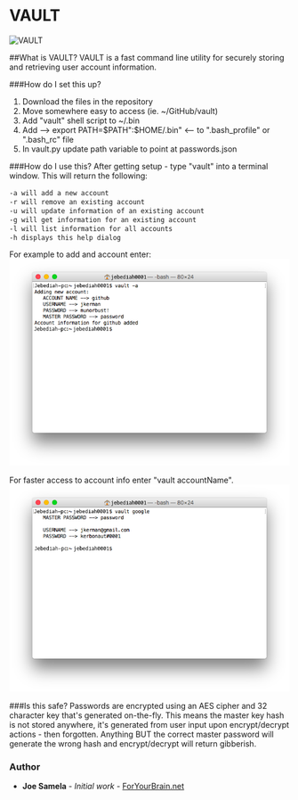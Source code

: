 # VAULT
![VAULT](banner.png?raw=true "VAULT")

##What is VAULT?
VAULT is a fast command line utility for securely storing and retrieving user account information.

###How do I set this up?
  1. Download the files in the repository
  2. Move somewhere easy to access (ie. ~/GitHub/vault)
  3. Add "vault" shell script to ~/.bin
  4. Add -->  export PATH=$PATH":$HOME/.bin"  <-- to ".bash_profile" or ".bash_rc" file
  5. In vault.py update path variable to point at passwords.json

###How do I use this?
After getting setup - type "vault" into a terminal window. This will return the following:
```
-a will add a new account 
-r will remove an existing account 
-u will update information of an existing account 
-g will get information for an existing account 
-l will list information for all accounts 
-h displays this help dialog
```
For example to add and account enter:
![add](screenshots/screenshot2.png?raw=true "add")

For faster access to account info enter "vault accountName".
![get](screenshots/screenshot1.png?raw=true "get")

###Is this safe?
Passwords are encrypted using an AES cipher and 32 character key that's generated on-the-fly. This means the master key hash is not stored anywhere, it's generated from user input upon encrypt/decrypt actions - then forgotten. Anything BUT the correct master password will generate the wrong hash and encrypt/decrypt will return gibberish.

### Author
* **Joe Samela** - *Initial work* - [ForYourBrain.net](http://www.foryourbrain.net)
